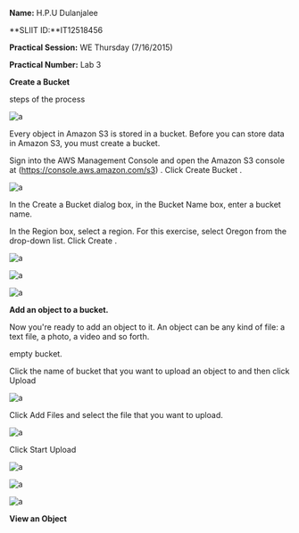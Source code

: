 
**Name:** H.P.U Dulanjalee

**SLIIT ID:**IT12518456

**Practical Session:** WE Thursday (7/16/2015)

**Practical Number:** Lab 3

**Create a Bucket**

steps of the process

![a](http://i61.tinypic.com/167kx75.jpg)

Every object in Amazon S3 is stored in a bucket. Before you can store data in Amazon S3, you must create a bucket.

Sign into the AWS Management Console and open the Amazon S3 console at (https://console.aws.amazon.com/s3) .
Click Create Bucket .

![a](http://i61.tinypic.com/121pbu9.jpg)

In the Create a Bucket dialog box, in the Bucket Name box, enter a bucket name.

In the Region box, select a region. For this exercise, select Oregon from the drop-down list.
   Click Create .
   
  ![a]( http://i60.tinypic.com/2jedc7t.jpg)
  
 ![a](http://i59.tinypic.com/34pcgvk.jpg)
 
  ![a](http://i58.tinypic.com/ohv60g.jpg)
 
 **Add an object to a bucket.**
 
 Now you're ready to add an object to it. An object can be any kind of file: a text file, a photo, a video and so forth.

empty bucket.

Click the name of bucket that you want to upload an object to and then click Upload

![a](http://i57.tinypic.com/254x9ad.jpg)

Click Add Files and select the file that you want to upload.

![a](http://i62.tinypic.com/21okmo.jpg)

Click Start Upload

![a](http://i57.tinypic.com/wldfk8.jpg)

![a](http://i59.tinypic.com/3zeqq.jpg)

![a](http://i59.tinypic.com/1zcedcm.jpg)

**View an Object**
 
  





